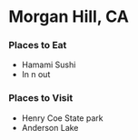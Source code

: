 # Morgan Hill, CA

### Places to Eat
- Hamami Sushi
- In n out

### Places to Visit
- Henry Coe State park
- Anderson Lake
